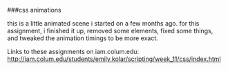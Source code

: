 ###css animations

this is a little animated scene i started on a few months ago. for this assignment, i finished it up, removed some elements, fixed some things, and tweaked the animation timings to be more exact.

Links to these assignments on iam.colum.edu:
http://iam.colum.edu/students/emily.kolar/scripting/week_11/css/index.html